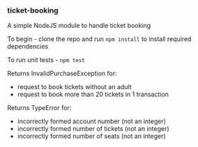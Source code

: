### ticket-booking
A simple NodeJS module to handle ticket booking

To begin - clone the repo and run `npm install` to install required dependencies

To run unit tests - `npm test`

Returns InvalidPurchaseException for:

 - request to book tickets without an adult
 - request to book more than 20 tickets in 1 transaction

Returns TypeError for:

 - incorrectly formed account number (not an integer)
 - incorrectly formed number of tickets (not an integer)
 - incorrectly formed number of seats (not an integer)
